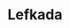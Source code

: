 ---
image: /images/places/place14.jpg
img: "/images/places/place/place-big.jpg"
center_name: "Places"
title: "Lefkada"
weight: "1400"
size: "3"
display: "display"
---